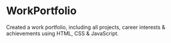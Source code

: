 # WorkPortfolio
Created a work portfolio, including all  projects, career interests &amp; achievements using HTML, CSS &amp; JavaScript.
